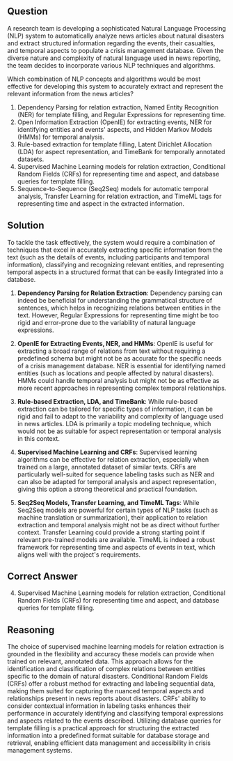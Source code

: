 ## Question
A research team is developing a sophisticated Natural Language Processing (NLP) system to automatically analyze news articles about natural disasters and extract structured information regarding the events, their casualties, and temporal aspects to populate a crisis management database. Given the diverse nature and complexity of natural language used in news reporting, the team decides to incorporate various NLP techniques and algorithms.

Which combination of NLP concepts and algorithms would be most effective for developing this system to accurately extract and represent the relevant information from the news articles?

1. Dependency Parsing for relation extraction, Named Entity Recognition (NER) for template filling, and Regular Expressions for representing time.
2. Open Information Extraction (OpenIE) for extracting events, NER for identifying entities and events' aspects, and Hidden Markov Models (HMMs) for temporal analysis.
3. Rule-based extraction for template filling, Latent Dirichlet Allocation (LDA) for aspect representation, and TimeBank for temporally annotated datasets.
4. Supervised Machine Learning models for relation extraction, Conditional Random Fields (CRFs) for representing time and aspect, and database queries for template filling.
5. Sequence-to-Sequence (Seq2Seq) models for automatic temporal analysis, Transfer Learning for relation extraction, and TimeML tags for representing time and aspect in the extracted information.

## Solution
To tackle the task effectively, the system would require a combination of techniques that excel in accurately extracting specific information from the text (such as the details of events, including participants and temporal information), classifying and recognizing relevant entities, and representing temporal aspects in a structured format that can be easily Iintegrated into a database.

1. **Dependency Parsing for Relation Extraction**: Dependency parsing can indeed be beneficial for understanding the grammatical structure of sentences, which helps in recognizing relations between entities in the text. However, Regular Expressions for representing time might be too rigid and error-prone due to the variability of natural language expressions.

2. **OpenIE for Extracting Events, NER, and HMMs**: OpenIE is useful for extracting a broad range of relations from text without requiring a predefined schema but might not be as accurate for the specific needs of a crisis management database. NER is essential for identifying named entities (such as locations and people affected by natural disasters). HMMs could handle temporal analysis but might not be as effective as more recent approaches in representing complex temporal relationships.

3. **Rule-based Extraction, LDA, and TimeBank**: While rule-based extraction can be tailored for specific types of information, it can be rigid and fail to adapt to the variability and complexity of language used in news articles. LDA is primarily a topic modeling technique, which would not be as suitable for aspect representation or temporal analysis in this context.

4. **Supervised Machine Learning and CRFs**: Supervised learning algorithms can be effective for relation extraction, especially when trained on a large, annotated dataset of similar texts. CRFs are particularly well-suited for sequence labeling tasks such as NER and can also be adapted for temporal analysis and aspect representation, giving this option a strong theoretical and practical foundation.

5. **Seq2Seq Models, Transfer Learning, and TimeML Tags**: While Seq2Seq models are powerful for certain types of NLP tasks (such as machine translation or summarization), their application to relation extraction and temporal analysis might not be as direct without further context. Transfer Learning could provide a strong starting point if relevant pre-trained models are available. TimeML is indeed a robust framework for representing time and aspects of events in text, which aligns well with the project's requirements.

## Correct Answer
4. Supervised Machine Learning models for relation extraction, Conditional Random Fields (CRFs) for representing time and aspect, and database queries for template filling.

## Reasoning
The choice of supervised machine learning models for relation extraction is grounded in the flexibility and accuracy these models can provide when trained on relevant, annotated data. This approach allows for the identification and classification of complex relations between entities specific to the domain of natural disasters. Conditional Random Fields (CRFs) offer a robust method for extracting and labeling sequential data, making them suited for capturing the nuanced temporal aspects and relationships present in news reports about disasters. CRFs' ability to consider contextual information in labeling tasks enhances their performance in accurately identifying and classifying temporal expressions and aspects related to the events described. Utilizing database queries for template filling is a practical approach for structuring the extracted information into a predefined format suitable for database storage and retrieval, enabling efficient data management and accessibility in crisis management systems.